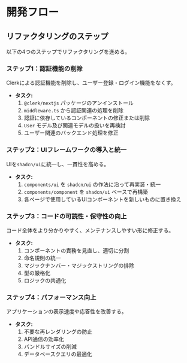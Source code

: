 # 開発フロー

## リファクタリングのステップ

以下の4つのステップでリファクタリングを進める。

### ステップ1：認証機能の削除

Clerkによる認証機能を削除し、ユーザー登録・ログイン機能をなくす。

- **タスク:**
    1. `@clerk/nextjs` パッケージのアンインストール
    2. `middleware.ts` から認証関連の処理を削除
    3. 認証に依存しているコンポーネントの修正または削除
    4. `User` モデル及び関連モデルの扱いを再検討
    5. ユーザー関連のバックエンド処理を修正

### ステップ2：UIフレームワークの導入と統一

UIを`shadcn/ui`に統一し、一貫性を高める。

- **タスク:**
    1. `components/ui` を `shadcn/ui` の作法に沿って再実装・統一
    2. `components/component` を `shadcn/ui` ベースで再構築
    3. 各ページで使用しているUIコンポーネントを新しいものに置き換え

### ステップ3：コードの可読性・保守性の向上

コード全体をより分かりやすく、メンテナンスしやすい形に修正する。

- **タスク:**
    1. コンポーネントの責務を見直し、適切に分割
    2. 命名規則の統一
    3. マジックナンバー・マジックストリングの排除
    4. 型の厳格化
    5. ロジックの共通化

### ステップ4：パフォーマンス向上

アプリケーションの表示速度や応答性を改善する。

- **タスク:**
    1. 不要な再レンダリングの防止
    2. API通信の効率化
    3. バンドルサイズの削減
    4. データベースクエリの最適化

